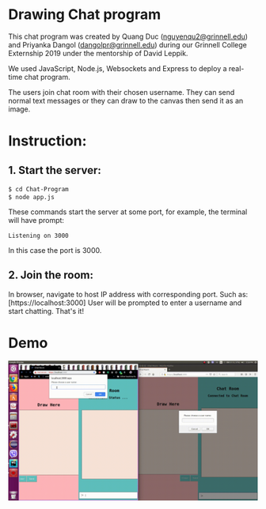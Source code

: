 # Drawing Chat program
This chat program was created by Quang Duc (nguyenqu2@grinnell.edu) and Priyanka Dangol (dangolpr@grinnell.edu)
during our Grinnell College Externship 2019 under the mentorship of David Leppik.

We used JavaScript, Node.js, Websockets and Express to deploy a real-time chat program.

The users join chat room with their chosen username. They can send normal text messages or they can draw to the canvas
then send it as an image.

# Instruction:
## 1. Start the server:
```
$ cd Chat-Program
$ node app.js
```
These commands start the server at some port, for example, the terminal will have prompt:
```
Listening on 3000
```
In this case the port is 3000. 

## 2. Join the room:
In browser, navigate to host IP address with corresponding port. Such as:
[https://localhost:3000]
User will be prompted to enter a username and start chatting. That's it!

# Demo
![Chat program demo](ChatProgram.GIF)


